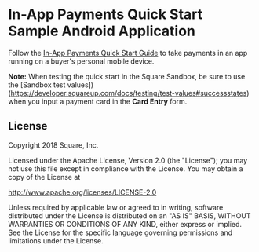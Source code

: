 #  In-App Payments Quick Start Sample Android Application

Follow the [In-App Payments Quick Start Guide](https://docs.connect.squareup.com/payments/in-app-payments-sdk/quickstart/start) to take payments in an app running on a buyer's personal mobile device.

**Note:** When testing the quick start in the Square Sandbox, be sure to use the [Sandbox test values])(https://developer.squareup.com/docs/testing/test-values#successstates)
when you input a payment card in the **Card Entry** form.

## License

Copyright 2018 Square, Inc.

Licensed under the Apache License, Version 2.0 (the "License");
you may not use this file except in compliance with the License.
You may obtain a copy of the License at

http://www.apache.org/licenses/LICENSE-2.0

Unless required by applicable law or agreed to in writing, software
distributed under the License is distributed on an "AS IS" BASIS,
WITHOUT WARRANTIES OR CONDITIONS OF ANY KIND, either express or implied.
See the License for the specific language governing permissions and
limitations under the License.
